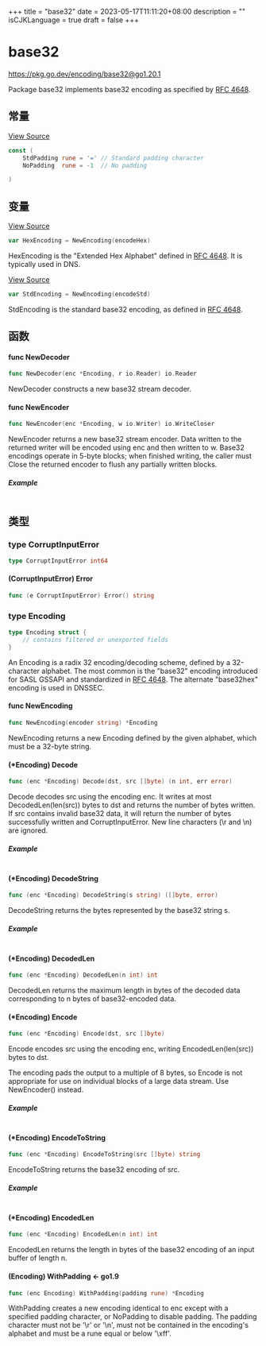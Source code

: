 +++
title = "base32"
date = 2023-05-17T11:11:20+08:00
description = ""
isCJKLanguage = true
draft = false
+++
# base32

https://pkg.go.dev/encoding/base32@go1.20.1



Package base32 implements base32 encoding as specified by [RFC 4648](https://rfc-editor.org/rfc/rfc4648.html).











## 常量 

[View Source](https://cs.opensource.google/go/go/+/go1.20.1:src/encoding/base32/base32.go;l=27)

``` go 
const (
	StdPadding rune = '=' // Standard padding character
	NoPadding  rune = -1  // No padding

)
```

## 变量

[View Source](https://cs.opensource.google/go/go/+/go1.20.1:src/encoding/base32/base32.go;l=76)

``` go 
var HexEncoding = NewEncoding(encodeHex)
```

HexEncoding is the "Extended Hex Alphabet" defined in [RFC 4648](https://rfc-editor.org/rfc/rfc4648.html). It is typically used in DNS.

[View Source](https://cs.opensource.google/go/go/+/go1.20.1:src/encoding/base32/base32.go;l=72)

``` go 
var StdEncoding = NewEncoding(encodeStd)
```

StdEncoding is the standard base32 encoding, as defined in [RFC 4648](https://rfc-editor.org/rfc/rfc4648.html).

## 函数

#### func NewDecoder 

``` go 
func NewDecoder(enc *Encoding, r io.Reader) io.Reader
```

NewDecoder constructs a new base32 stream decoder.

#### func NewEncoder 

``` go 
func NewEncoder(enc *Encoding, w io.Writer) io.WriteCloser
```

NewEncoder returns a new base32 stream encoder. Data written to the returned writer will be encoded using enc and then written to w. Base32 encodings operate in 5-byte blocks; when finished writing, the caller must Close the returned encoder to flush any partially written blocks.

##### Example
``` go 
```

## 类型

### type CorruptInputError 

``` go 
type CorruptInputError int64
```

#### (CorruptInputError) Error 

``` go 
func (e CorruptInputError) Error() string
```

### type Encoding 

``` go 
type Encoding struct {
	// contains filtered or unexported fields
}
```

An Encoding is a radix 32 encoding/decoding scheme, defined by a 32-character alphabet. The most common is the "base32" encoding introduced for SASL GSSAPI and standardized in [RFC 4648](https://rfc-editor.org/rfc/rfc4648.html). The alternate "base32hex" encoding is used in DNSSEC.

#### func NewEncoding 

``` go 
func NewEncoding(encoder string) *Encoding
```

NewEncoding returns a new Encoding defined by the given alphabet, which must be a 32-byte string.

#### (*Encoding) Decode 

``` go 
func (enc *Encoding) Decode(dst, src []byte) (n int, err error)
```

Decode decodes src using the encoding enc. It writes at most DecodedLen(len(src)) bytes to dst and returns the number of bytes written. If src contains invalid base32 data, it will return the number of bytes successfully written and CorruptInputError. New line characters (\r and \n) are ignored.

##### Example
``` go 
```

#### (*Encoding) DecodeString 

``` go 
func (enc *Encoding) DecodeString(s string) ([]byte, error)
```

DecodeString returns the bytes represented by the base32 string s.

##### Example
``` go 
```

#### (*Encoding) DecodedLen 

``` go 
func (enc *Encoding) DecodedLen(n int) int
```

DecodedLen returns the maximum length in bytes of the decoded data corresponding to n bytes of base32-encoded data.

#### (*Encoding) Encode 

``` go 
func (enc *Encoding) Encode(dst, src []byte)
```

Encode encodes src using the encoding enc, writing EncodedLen(len(src)) bytes to dst.

The encoding pads the output to a multiple of 8 bytes, so Encode is not appropriate for use on individual blocks of a large data stream. Use NewEncoder() instead.

##### Example
``` go 
```

#### (*Encoding) EncodeToString 

``` go 
func (enc *Encoding) EncodeToString(src []byte) string
```

EncodeToString returns the base32 encoding of src.

##### Example
``` go 
```

#### (*Encoding) EncodedLen 

``` go 
func (enc *Encoding) EncodedLen(n int) int
```

EncodedLen returns the length in bytes of the base32 encoding of an input buffer of length n.

#### (Encoding) WithPadding  <- go1.9

``` go 
func (enc Encoding) WithPadding(padding rune) *Encoding
```

WithPadding creates a new encoding identical to enc except with a specified padding character, or NoPadding to disable padding. The padding character must not be '\r' or '\n', must not be contained in the encoding's alphabet and must be a rune equal or below '\xff'.